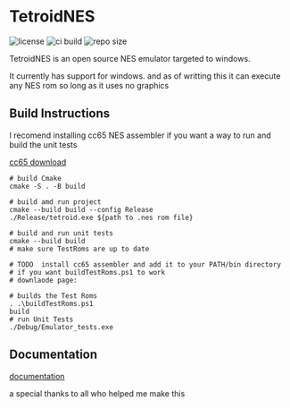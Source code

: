 # TetroidNES

![license][license] ![ci build][build] ![repo size][repo-size]

TetroidNES is an open source NES emulator targeted to windows.

It currently has support for windows. and as of writting this it can execute any NES rom so long as it uses no graphics

## Build Instructions

I recomend installing cc65 NES assembler if you want a way to run and build the unit tests

[cc65 download]

```SH
# build Cmake
cmake -S . -B build 

# build amd run project
cmake --build build --config Release
./Release/tetroid.exe ${path to .nes rom file} 

# build and run unit tests
cmake --build build
# make sure TestRoms are up to date

# TODO  install cc65 assembler and add it to your PATH/bin directory 
# if you want buildTestRoms.ps1 to work
# downlaode page: 

# builds the Test Roms 
. .\buildTestRoms.ps1  
build 
# run Unit Tests
./Debug/Emulator_tests.exe
```

## Documentation

[documentation]

a special thanks to all who helped me make this

[cc65 download]: https://cc65.github.io/
[documentation]: <https://github.com/TheoW03/6502Emulator/tree/master/Docs>
[build]: <https://github.com/TheoW03/TetroidNES/actions/workflows/ci.yml/badge.svg>
[repo-size]: <https://img.shields.io/github/repo-size/TheoW03/TetroidNES>
[license]: <https://img.shields.io/badge/License-MIT-yellow.svg>
